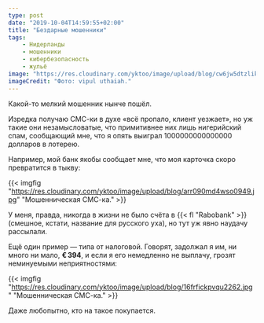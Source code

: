 ```yaml
---
type: post
date: "2019-10-04T14:59:55+02:00"
title: "Бездарные мошенники"
tags:
    - Нидерланды
    - мошенники
    - кибербезопасность
    - жульё
image: "https://res.cloudinary.com/yktoo/image/upload/blog/cw6jw5dtzlik2835.jpg"
imageCredit: "Фото: vipul uthaiah."
---
```


Какой-то мелкий мошенник нынче пошёл.

Изредка получаю СМС-ки в духе «всё пропало, клиент уезжает», но уж такие они незамысловатые, что примитивнее них лишь нигерийский спам, сообщающий мне, что я опять выиграл 1000000000000000 долларов в лотерею.

<!--more-->

Например, мой банк якобы сообщает мне, что моя карточка скоро превратится в тыкву:

{{< imgfig "https://res.cloudinary.com/yktoo/image/upload/blog/arr090md4wso0949.jpg" "Мошенническая СМС-ка." >}}

У меня, правда, никогда в жизни не было счёта в {{< fl "Rabobank" >}} (смешное, кстати, название для русского уха), но тут уж явно наудачу рассылали.

Ещё один пример — типа от налоговой. Говорят, задолжал я им, ни много ни мало, **€ 394**, и если я его немедленно не выплачу, грозят неминуемыми неприятностями:

{{< imgfig "https://res.cloudinary.com/yktoo/image/upload/blog/16frfickpvqu2262.jpg" "Мошенническая СМС-ка." >}}

Даже любопытно, кто на такое покупается.
